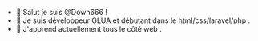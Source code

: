 - 👋 Salut je suis @Down666 !
- 👀 Je suis développeur GLUA et débutant dans le html/css/laravel/php .
- 🌱 J'apprend actuellement tous le côté web .

